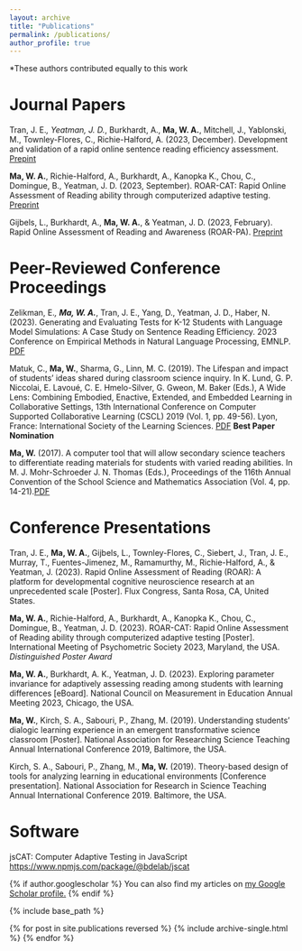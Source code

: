 ```yaml
---
layout: archive
title: "Publications"
permalink: /publications/
author_profile: true
---
```

*These authors contributed equally to this work

# Journal Papers
Tran, J. E.*, Yeatman, J. D.*, Burkhardt, A., **Ma, W. A.**, Mitchell, J., Yablonski, M., Townley-Flores, C., Richie-Halford, A. (2023, December). Development and validation of a rapid online sentence reading efficiency assessment. [Prepint](https://doi.org/10.31219/osf.io/u3mjz)

**Ma, W. A.**, Richie-Halford, A., Burkhardt, A., Kanopka K., Chou, C., Domingue, B., Yeatman, J. D. (2023, September). ROAR-CAT: Rapid Online Assessment of Reading ability through computerized adaptive testing. [Preprint](https://osf.io/preprints/psyarxiv/7tpx2/)

Gijbels, L., Burkhardt, A., **Ma, W. A.**, & Yeatman, J. D. (2023, February). Rapid Online Assessment of Reading and Awareness (ROAR-PA). [Preprint](https://doi.org/10.31234/osf.io/5z2gh)

# Peer-Reviewed Conference Proceedings
Zelikman, E.*, **Ma, W. A.***, Tran, J. E., Yang, D., Yeatman, J. D., Haber, N. (2023). Generating and Evaluating Tests for K-12 Students with Language Model Simulations: A Case Study on Sentence Reading Efficiency. 2023 Conference on Empirical Methods in Natural Language Processing, EMNLP. [PDF](https://aclanthology.org/2023.emnlp-main.135/)

Matuk, C., **Ma, W.**, Sharma, G., Linn, M. C. (2019). The Lifespan and impact of students’ ideas shared during classroom science inquiry. In K. Lund, G. P. Niccolai, E. Lavoué, C. E. Hmelo-Silver, G. Gweon, M. Baker (Eds.), A Wide Lens: Combining Embodied, Enactive, Extended, and Embedded Learning in Collaborative Settings, 13th International Conference on Computer Supported Collaborative Learning (CSCL) 2019 (Vol. 1, pp. 49-56). Lyon, France: International Society of the Learning Sciences. [PDF](https://repository.isls.org/bitstream/1/4444/1/49-56.pdf) **Best Paper Nomination**

**Ma, W.** (2017). A computer tool that will allow secondary science teachers to differentiate reading materials for students with varied reading abilities. In M. J. Mohr-Schroeder J. N. Thomas (Eds.), Proceedings of the 116th Annual Convention of the School Science and Mathematics Association (Vol. 4, pp. 14-21).[PDF](https://www.ssma.org/assets/Proceedings/Proceedings2017FINALWeb.pdf#page=15)

# Conference Presentations
Tran, J. E., **Ma, W. A.**, Gijbels, L., Townley-Flores, C., Siebert, J., Tran, J. E., Murray, T., Fuentes-Jimenez, M.,   Ramamurthy,   M., Richie-Halford, A., & Yeatman, J. (2023). Rapid Online Assessment of Reading (ROAR): A platform for developmental cognitive neuroscience research at an unprecedented scale [Poster]. Flux Congress, Santa Rosa, CA, United States.

**Ma, W. A.**, Richie-Halford, A., Burkhardt, A., Kanopka K., Chou, C., Domingue, B., Yeatman, J. D. (2023). ROAR-CAT: Rapid Online Assessment of Reading ability through computerized adaptive testing [Poster]. International Meeting of Psychometric Society 2023, Maryland, the USA. *Distinguished Poster Award*

**Ma, W. A.**, Burkhardt, A. K., Yeatman, J. D. (2023). Exploring parameter invariance for adaptively assessing reading among students with learning differences [eBoard]. National Council on Measurement in Education Annual Meeting 2023, Chicago, the USA.

**Ma, W.**, Kirch, S. A., Sabouri, P., Zhang, M. (2019). Understanding students’ dialogic learning experience in an emergent transformative science classroom [Poster]. National Association for Researching Science Teaching Annual International Conference 2019, Baltimore, the USA.

Kirch, S. A., Sabouri, P., Zhang, M., **Ma, W.** (2019). Theory-based design of tools for analyzing learning in educational environments [Conference presentation]. National Association for Research in Science Teaching Annual International Conference 2019. Baltimore, the USA.

# Software
jsCAT: Computer Adaptive Testing in JavaScript https://www.npmjs.com/package/@bdelab/jscat

{% if author.googlescholar %}
  You can also find my articles on <u><a href="{{author.googlescholar}}">my Google Scholar profile</a>.</u>
{% endif %}

{% include base_path %}

{% for post in site.publications reversed %}
  {% include archive-single.html %}
{% endfor %}
